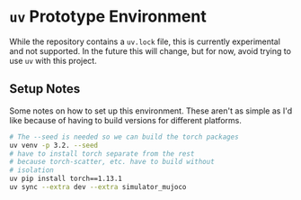# `uv` Prototype Environment

While the repository contains a `uv.lock` file, this is currently experimental and not supported.
In the future this will change, but for now, avoid trying to use `uv` with this project.

## Setup Notes

Some notes on how to set up this environment. These aren't as simple as I'd like because of having to build versions for different platforms.

```sh
# The --seed is needed so we can build the torch packages
uv venv -p 3.2. --seed
# have to install torch separate from the rest
# because torch-scatter, etc. have to build without
# isolation
uv pip install torch==1.13.1
uv sync --extra dev --extra simulator_mujoco
```
